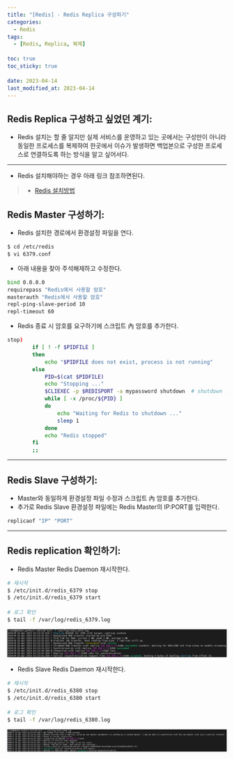 ```yaml
---
title: "[Redis] - Redis Replica 구성하기"
categories:
  - Redis
tags:
  - [Redis, Replica, 복제]

toc: true
toc_sticky: true

date: 2023-04-14
last_modified_at: 2023-04-14
---
```


## Redis Replica 구성하고 싶었던 계기:
- Redis 설치는 할 줄 알지만 실제 서비스를 운영하고 있는 곳에서는 구성만이 아니라 동일한 프로세스를 복제하여 한곳에서 이슈가 발생하면 백업본으로 구성한 프로세스로 연결하도록 하는 방식을 알고 싶어서다.

* * *

- Redis 설치해야하는 경우 아래 링크 참조하면된다.
> * [Redis 설치방법](https://hwangyoonjae.github.io/redis/Redis-Redis-%EC%84%A4%EC%B9%98%ED%95%98%EA%B8%B0/ "Redis 설치하는 방법")

## Redis Master 구성하기:
- Redis 설치한 경로에서 환경설정 파일을 연다.
```bash
$ cd /etc/redis
$ vi 6379.conf
```

- 아래 내용을 찾아 주석해제하고 수정한다.
```bash
bind 0.0.0.0
requirepass "Redis에서 사용할 암호"
masterauth "Redis에서 사용할 암호"
repl-ping-slave-period 10
repl-timeout 60
```

- Redis 종료 시 암호를 요구하기에 스크립트 內 암호를 추가한다.
```bash
stop)
        if [ ! -f $PIDFILE ]
        then
            echo "$PIDFILE does not exist, process is not running"
        else
            PID=$(cat $PIDFILE)
            echo "Stopping ..."
            $CLIEXEC -p $REDISPORT -a mypassword shutdown  # shutdown 앞에 "-a [Redis 암호]"를 입력한다.
            while [ -x /proc/${PID} ]
            do
                echo "Waiting for Redis to shutdown ..."
                sleep 1
            done
            echo "Redis stopped"
        fi
        ;;
```

* * *

## Redis Slave 구성하기:
- Master와 동일하게 환경설정 파일 수정과 스크립트 內 암호를 추가한다.
- 추가로 Redis Slave 환경설정 파일에는 Redis Master의 IP:PORT를 입력한다.
```bash
replicaof "IP" "PORT"
```

* * *

## Redis replication 확인하기:
- Redis Master Redis Daemon 재시작한다.
```bash
# 재시작
$ /etc/init.d/redis_6379 stop
$ /etc/init.d/redis_6379 start

# 로그 확인
$ tail -f /var/log/redis_6379.log
```
[![Redis Master 재시작](/assets/images/DB/Redis%20Master%20%EC%9E%AC%EC%8B%9C%EC%9E%91%20%EA%B2%B0%EA%B3%BC.PNG)](/assets/images/DB/Redis%20Master%20%EC%9E%AC%EC%8B%9C%EC%9E%91%20%EA%B2%B0%EA%B3%BC.PNG)

- Redis Slave Redis Daemon 재시작한다.
```bash
# 재시작
$ /etc/init.d/redis_6380 stop
$ /etc/init.d/redis_6380 start

# 로그 확인
$ tail -f /var/log/redis_6380.log
```
[![Redis Slave 재시작](/assets/images/DB/Redis%20Slave%20%EC%9E%AC%EC%8B%9C%EC%9E%91%20%EA%B2%B0%EA%B3%BC.PNG)](/assets/images/DB/Redis%20Slave%20%EC%9E%AC%EC%8B%9C%EC%9E%91%20%EA%B2%B0%EA%B3%BC.PNG)